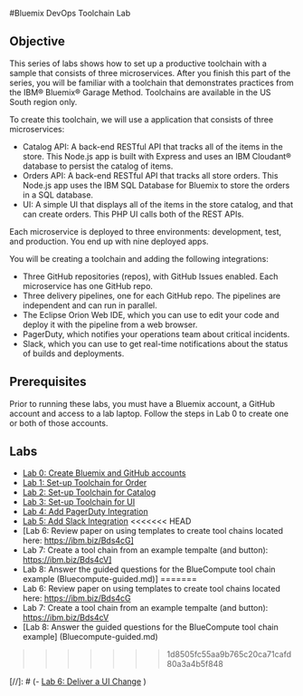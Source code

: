 #Bluemix DevOps Toolchain Lab

## Objective
This series of labs shows how to set up a productive toolchain with a sample that consists of three microservices. After you finish this part of the series, you will be familiar with a toolchain that demonstrates practices from the IBM® Bluemix® Garage Method. Toolchains are available in the US South region only.

To create this toolchain, we will use a application that consists of three microservices:

- Catalog API: A back-end RESTful API that tracks all of the items in the store. This Node.js app is built with Express and uses an IBM Cloudant® database to persist the catalog of items.
- Orders API: A back-end RESTful API that tracks all store orders. This Node.js app uses the IBM SQL Database for Bluemix to store the orders in a SQL database.
- UI: A simple UI that displays all of the items in the store catalog, and that can create orders. This PHP UI calls both of the REST APIs.

Each microservice is deployed to three environments: development, test, and production. You end up with nine deployed apps.

You will be creating a toolchain and adding the following integrations:
- Three GitHub repositories (repos), with GitHub Issues enabled. Each microservice has one GitHub repo.
- Three delivery pipelines, one for each GitHub repo. The pipelines are independent and can run in parallel.
- The Eclipse Orion Web IDE, which you can use to edit your code and deploy it with the pipeline from a web browser.
- PagerDuty, which notifies your operations team about critical incidents.
- Slack, which you can use to get real-time notifications about the status of builds and deployments.

## Prerequisites
Prior to running these labs, you must have a Bluemix account, a GitHub account and access to a lab laptop.  Follow the steps in Lab 0 to create one or both of those accounts.

## Labs
- [Lab 0: Create Bluemix and GitHub accounts](Lab-0-Pre-reqs.md)
- [Lab 1: Set-up Toolchain for Order](Lab-1-Order-Pipeline.md)
- [Lab 2: Set-up Toolchain for Catalog](Lab-2-Catalog-Pipeline.md)
- [Lab 3: Set-up Toolchain for UI](Lab-3-UI-Pipeline.md)
- [Lab 4: Add PagerDuty Integration](Lab-4-PagerDuty.md)
- [Lab 5: Add Slack Integration](Lab-5-Slack.md)
<<<<<<< HEAD
- [Lab 6: Review paper on using templates to create tool chains located here: https://ibm.biz/Bds4cG]
- Lab 7: Create a tool chain from an example tempalte (and button): https://ibm.biz/Bds4cV]
- Lab 8: Answer the guided questions for the BlueCompute tool chain example (Bluecompute-guided.md)]
=======
- Lab 6: Review paper on using templates to create tool chains located here: https://ibm.biz/Bds4cG
- Lab 7: Create a tool chain from an example tempalte (and button): https://ibm.biz/Bds4cV
- [Lab 8: Answer the guided questions for the BlueCompute tool chain example] (Bluecompute-guided.md)
>>>>>>> 1d8505fc55aa9b765c20ca71cafd80a3a4b5f848

[//]: # (- [Lab 6: Deliver a UI Change](#lab-7-Deliver-a-UI-Change) )
